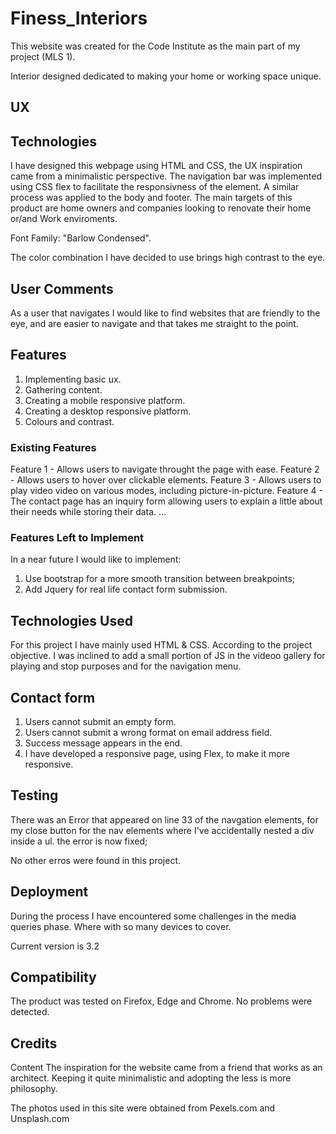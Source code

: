 # Finess_Interiors

This website was created for the Code Institute as the main part of my project (MLS 1).

Interior designed dedicated to making your home or working space unique.

## UX

## Technologies

I have designed this webpage using HTML and CSS, the UX inspiration came from a minimalistic perspective.
The navigation bar was implemented using CSS flex to facilitate the responsivness of the element.
A similar process was applied to the body and footer.
The main targets of this product are home owners and companies looking to renovate their home or/and Work enviroments.

Font Family: "Barlow Condensed".

The color combination I have decided to use brings high contrast to the eye.

## User Comments

As a user that navigates I would like to find websites that are friendly to the eye, and are easier to navigate and that takes me straight to the point.

## Features

1. Implementing basic ux.
2. Gathering content.
3. Creating a mobile responsive platform.
4. Creating a desktop responsive platform.
5. Colours and contrast.

### Existing Features

Feature 1 - Allows users to navigate throught the page with ease.
Feature 2 - Allows users to hover over clickable elements.
Feature 3 - Allows users to play video video on various modes, including picture-in-picture.
Feature 4 - The contact page has an inquiry form allowing users to explain a little about their needs while storing their data.
...

### Features Left to Implement

In a near future I would like to implement:

1. Use bootstrap for a more smooth transition between breakpoints;
2. Add Jquery for real life contact form submission.

## Technologies Used

For this project I have mainly used HTML & CSS. According to the project objective.
I was inclined to add a small portion of JS in the videoo gallery for playing and stop purposes and for the navigation menu.

## Contact form

1. Users cannot submit an empty form.
2. Users cannot submit a wrong format on email address field.
3. Success message appears in the end.
4. I have developed a responsive page, using Flex, to make it more responsive.

## Testing

There was an Error that appeared on line 33 of the navgation elements, for my close button for the nav elements where I've accidentally nested a div inside a ul. the error is now fixed;

No other erros were found in this project.

## Deployment

During the process I have encountered some challenges in the media queries phase. Where with so many devices to cover.

Current version is 3.2

## Compatibility

The product was tested on Firefox, Edge and Chrome. No problems were detected.

## Credits

Content
The inspiration for the website came from a friend that works as an architect.
Keeping it quite minimalistic and adopting the less is more philosophy.

The photos used in this site were obtained from Pexels.com and Unsplash.com

